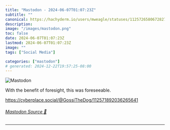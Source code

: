 ```yaml
---
title: "Mastodon - 2024-06-07T01:07:23Z"
subtitle: ""
canonical: https://hachyderm.io/users/mweagle/statuses/112572658067282739
description:
image: "/images/mastodon.png"
toc: false
date: 2024-06-07T01:07:23Z
lastmod: 2024-06-07T01:07:23Z
image: ""
tags: ["Social Media"]

categories: ["mastodon"]
# generated: 2024-12-22T19:57:25-08:00
---
```

![Mastodon](/images/mastodon.png)

<p>With the benefit of foresight, this was foreseeable. </p><p><a href="https://cyberplace.social/@GossiTheDog/112571892036265641" target="_blank" rel="nofollow noopener noreferrer" translate="no"><span class="invisible">https://</span><span class="ellipsis">cyberplace.social/@GossiTheDog</span><span class="invisible">/112571892036265641</span></a></p>


###### [Mastodon Source 🐘](https://hachyderm.io/@mweagle/112572658067282739)

___
